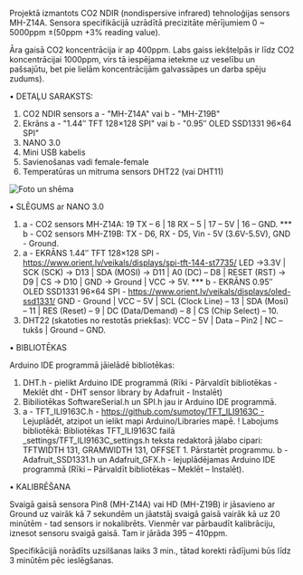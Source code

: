 Projektā izmantots CO2 NDIR (nondispersive infrared) tehnoloģijas sensors MH-Z14A.
Sensora specifikācijā uzrādītā precizitāte mērījumiem 0 ~ 5000ppm ±(50ppm +3% reading value).

Āra gaisā CO2 koncentrācija ir ap 400ppm. Labs gaiss iekštelpās ir līdz CO2 koncentrācijai 1000ppm,
virs tā iespējama ietekme uz veselību un pašsajūtu, bet pie lielām koncentrācijām galvassāpes un darba spēju zudums).

• DETAĻU SARAKSTS:

1) CO2 NDIR sensors a - "MH-Z14A" vai b - "MH-Z19B"
2) Ekrāns a - "1.44″ TFT 128×128 SPI" vai b - "0.95″ OLED SSD1331 96×64 SPI"
3) NANO 3.0
4) Mini USB kabelis
5) Savienošanas vadi female-female
6) Temperatūras un mitruma sensors DHT22 (vai DHT11)

![Foto un shēma](https://www.orient.lv/wp-content/uploads/2019/11/co2-mhz14-dht22-tft128x128-nano.jpg)


• SLĒGUMS ar NANO 3.0

1) a - CO2 sensors MH-Z14A:
19 TX – 6 | 18 RX – 5 | 17 – 5V | 16 – GND. 
*** b - CO2 sensors MH-Z19B:
TX - D6, RX - D5, Vin - 5V (3.6V-5.5V), GND - Ground. 
2) a - EKRĀNS 1.44″ TFT 128×128 SPI - https://www.orient.lv/veikals/displays/spi-tft-144-st7735/
LED ->3.3V | SCK (SCK) -> D13 | SDA (MOSI) -> D11 | A0 (DC) – D8 | RESET (RST) -> D9 | CS -> D10 | GND -> Ground | VCC -> 5V. 
*** b - EKRĀNS 0.95″ OLED SSD1331 96×64 SPI - https://www.orient.lv/veikals/displays/oled-ssd1331/
GND  - Ground | VCC – 5V | SCL (Clock Line) – 13 | SDA (Mosi) – 11 | RES (Reset) – 9 | DC (Data/Demand) – 8 | CS (Chip Select) – 10. 
3) DHT22 (skatoties no restotās priekšas):
VCC – 5V | Data – Pin2 | NC – tukšs | Ground – GND. 


• BIBLIOTĒKAS

Arduino IDE programmā jāielādē bibliotēkas:
1) DHT.h - pielikt Arduino IDE programmā (Rīki - Pārvaldīt bibliotēkas - Meklēt dht - DHT sensor library by Adafruit - Instalēt)
2) Bibiliotēkas SoftwareSerial.h un SPI.h jau ir Arduino IDE programmā.
3) a - TFT_ILI9163C.h - https://github.com/sumotoy/TFT_ILI9163C - Lejuplādēt, atzipot un ielikt mapi Arduino/Libraries mapē.
! Labojums bibliotēkā:
Bibliotēkas TFT_ILI9163C failā _settings/TFT_ILI9163C_settings.h teksta redaktorā jālabo cipari: 
TFTWIDTH 131, GRAMWIDTH 131, OFFSET 1. Pārstartēt programmu. 
b - Adafruit_SSD1331.h un Adafruit_GFX.h - lejuplādējamas Arduino IDE programmā (Rīki – Pārvaldīt bibliotēkas – Meklēt – Instalēt).


• KALIBRĒŠANA

Svaigā gaisā sensora Pin8 (MH-Z14A) vai HD (MH-Z19B) ir jāsavieno ar Ground uz vairāk kā 7 sekundēm un jāatstāj svaigā gaisā vairāk kā uz 20 minūtēm - tad sensors ir nokalibrēts.
Vienmēr var pārbaudīt kalibrāciju, iznesot sensoru svaigā gaisā. Tam ir jārāda 395 – 410ppm.

Specifikācijā norādīts uzsilšanas laiks 3 min., tātad korekti rādījumi būs līdz 3 minūtēm pēc ieslēgšanas.
